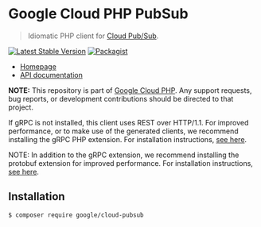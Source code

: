# Google Cloud PHP PubSub

> Idiomatic PHP client for [Cloud Pub/Sub](https://cloud.google.com/pubsub/).

[![Latest Stable Version](https://poser.pugx.org/google/cloud-pubsub/v/stable)](https://packagist.org/packages/google/cloud-pubsub) [![Packagist](https://img.shields.io/packagist/dm/google/cloud-pubsub.svg)](https://packagist.org/packages/google/cloud-pubsub)

* [Homepage](http://googlecloudplatform.github.io/google-cloud-php)
* [API documentation](http://googlecloudplatform.github.io/google-cloud-php/#/docs/cloud-pubsub/latest/pubsub/pubsubclient)

**NOTE:** This repository is part of [Google Cloud PHP](https://github.com/googlecloudplatform/google-cloud-php). Any
support requests, bug reports, or development contributions should be directed to
that project.

If gRPC is not installed, this client uses REST over HTTP/1.1. For improved performance, or to make use of the generated clients, we recommend installing the gRPC PHP extension. For installation instructions, [see here](https://cloud.google.com/php/grpc).

NOTE: In addition to the gRPC extension, we recommend installing the protobuf extension for improved performance. For installation instructions, [see here](https://cloud.google.com/php/grpc#install_the_protobuf_runtime_library).

## Installation

```
$ composer require google/cloud-pubsub
```
